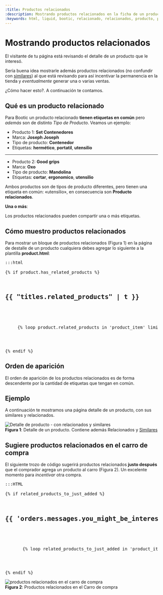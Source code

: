 ```yaml
---
:title: Productos relacionados
:description: Mostrando productos relacionados en la ficha de un producto
:keywords: html, liquid, bootic, relacionado, relacionados, producto, productos, related_products 
---
```


# Mostrando productos relacionados 


El visitante de tu página está revisando el detalle de un producto que le
interesó.

Sería buena idea mostrarle además productos relacionados (no confundir con
[similares][similares]) al que está revisando para así incentivar la permanencia en la tienda
y _eventualmente_ generar una o varias ventas.

¿Cómo hacer esto?. A continuación te contamos.

## Qué es un producto relacionado

Para Bootic un producto relacionado **tienen etiquetas en común** pero _además_ son
de distinto *Tipo de Producto*. Veamos un ejemplo:

* Producto 1: **Set Contenedores**
* Marca: **Joseph Joseph**
* Tipo de producto: **Contenedor**
* Etiquetas: **hermético**, **portatil**, **utensilio**

<hr />

* Producto 2: **Good grips**
* Marca: **Oxo**
* Tipo de producto: **Mandolina**
* Etiquetas: **cortar**, **ergonomico**, **utensilio**

Ambos productos son de tipos de producto diferentes, pero tienen una etiqueta en
común: «utensilio», en consecuencia son **Producto relacionados**.

<div class="note info">
  <p><strong>Una o más</strong>:</p>
  <p> Los productos relacionados pueden compartir una o más etiquetas.</p>
</div>

## Cómo muestro productos relacionados

Para mostrar un bloque de productos relacionados (Figura 1) en la página de destalle de un
producto cualquiera debes agregar lo siguiente a la plantilla **product.html**: 

<pre>:::html
<!-- product.html -->
{% if product.has_related_products %}
<div id="related-products">
  <h2>{{ "titles.related_products" | t }}</h2>
  <ul class="products clearfix">
  {% loop product.related_products in 'product_item' limit:3 %}
  </ul>
</div><!-- /related-products -->
{% endif %}
</pre>

## Orden de aparición

El orden de aparición de los productos relacionados es de forma descendente por la cantidad de etiquetas que
tengan en común.

## Ejemplo

A continuación te mostramos una página detalle de un producto, con sus similares y relacionados.

<div class="captura">
  <div class="c-contenido">
    <img src="/img/tutoriales/producto-detalle-relacionado-similar.jpg" alt="Detalle de producto - con
    relacionados y similares">
  </div>
  <div class="c-pie"><strong>Figura 1</strong>: Detalle de un producto. Contiene además Relacionados y <a href="/es/tutoriales/productos-similares" title="Productos Similares">Similares</a></div>
</div>

## Sugiere productos relacionados en el carro de compra

El siguiente trozo de código sugerirá productos relacionados **justo después** que el comprador agrega un producto
al carro (Figura 2). Un excelente momento para _incentivar_ otra compra.

<pre>:::HTML
<!-- cart.html -->
{% if related_products_to_just_added %}
<section class="product-list">
  <h2>{{ 'orders.messages.you_might_be_interested' | t }}</h2>
  <ul class="products row">
    {% loop related_products_to_just_added in 'product_item' limit:3 %}
  </ul>
</section>
{% endif %}
</pre>

<div class="captura">
  <div class="c-contenido">
    <img src="/img/tutoriales/carro-compra-productos-relacionados.png" title="productos relacionados en el
    carro de compra">
  </div>
  <div class="c-pie"><strong>Figura 2</strong>: Productos relacionados en el Carro de compra</div>
</div>


[similares]:/es/tutoriales/productos-similares "Definición de similares"

